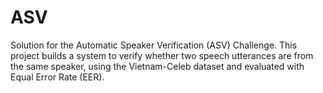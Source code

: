 # ASV
Solution for the Automatic Speaker Verification (ASV) Challenge. This project builds a system to verify whether two speech utterances are from the same speaker, using the Vietnam-Celeb dataset and evaluated with Equal Error Rate (EER).
